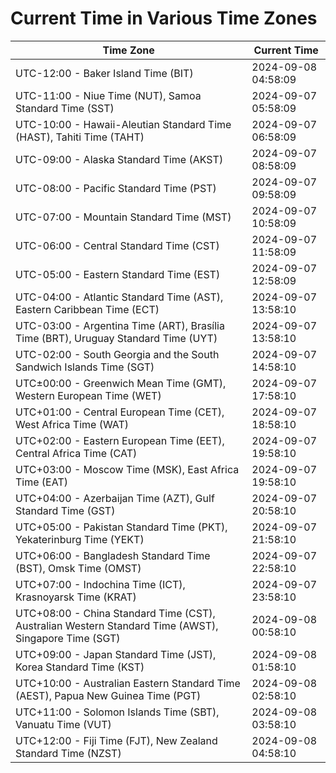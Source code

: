 # Current Time in Various Time Zones

| Time Zone | Current Time |
|-----------|--------------|
| UTC-12:00 - Baker Island Time (BIT) | 2024-09-08 04:58:09 |
| UTC-11:00 - Niue Time (NUT), Samoa Standard Time (SST) | 2024-09-07 05:58:09 |
| UTC-10:00 - Hawaii-Aleutian Standard Time (HAST), Tahiti Time (TAHT) | 2024-09-07 06:58:09 |
| UTC-09:00 - Alaska Standard Time (AKST) | 2024-09-07 08:58:09 |
| UTC-08:00 - Pacific Standard Time (PST) | 2024-09-07 09:58:09 |
| UTC-07:00 - Mountain Standard Time (MST) | 2024-09-07 10:58:09 |
| UTC-06:00 - Central Standard Time (CST) | 2024-09-07 11:58:09 |
| UTC-05:00 - Eastern Standard Time (EST) | 2024-09-07 12:58:09 |
| UTC-04:00 - Atlantic Standard Time (AST), Eastern Caribbean Time (ECT) | 2024-09-07 13:58:10 |
| UTC-03:00 - Argentina Time (ART), Brasília Time (BRT), Uruguay Standard Time (UYT) | 2024-09-07 13:58:10 |
| UTC-02:00 - South Georgia and the South Sandwich Islands Time (SGT) | 2024-09-07 14:58:10 |
| UTC±00:00 - Greenwich Mean Time (GMT), Western European Time (WET) | 2024-09-07 17:58:10 |
| UTC+01:00 - Central European Time (CET), West Africa Time (WAT) | 2024-09-07 18:58:10 |
| UTC+02:00 - Eastern European Time (EET), Central Africa Time (CAT) | 2024-09-07 19:58:10 |
| UTC+03:00 - Moscow Time (MSK), East Africa Time (EAT) | 2024-09-07 19:58:10 |
| UTC+04:00 - Azerbaijan Time (AZT), Gulf Standard Time (GST) | 2024-09-07 20:58:10 |
| UTC+05:00 - Pakistan Standard Time (PKT), Yekaterinburg Time (YEKT) | 2024-09-07 21:58:10 |
| UTC+06:00 - Bangladesh Standard Time (BST), Omsk Time (OMST) | 2024-09-07 22:58:10 |
| UTC+07:00 - Indochina Time (ICT), Krasnoyarsk Time (KRAT) | 2024-09-07 23:58:10 |
| UTC+08:00 - China Standard Time (CST), Australian Western Standard Time (AWST), Singapore Time (SGT) | 2024-09-08 00:58:10 |
| UTC+09:00 - Japan Standard Time (JST), Korea Standard Time (KST) | 2024-09-08 01:58:10 |
| UTC+10:00 - Australian Eastern Standard Time (AEST), Papua New Guinea Time (PGT) | 2024-09-08 02:58:10 |
| UTC+11:00 - Solomon Islands Time (SBT), Vanuatu Time (VUT) | 2024-09-08 03:58:10 |
| UTC+12:00 - Fiji Time (FJT), New Zealand Standard Time (NZST) | 2024-09-08 04:58:10 |
